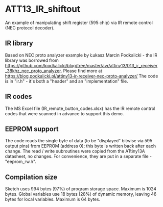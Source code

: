 # ATT13_IR_shiftout
An example of manipulating shift register (595 chip) via IR remote control (NEC protocol decoder).

## IR library
Based on NEC proto analyzer example by Łukasz Marcin Podkalicki - the IR library was borrowed from  https://github.com/lpodkalicki/blog/tree/master/avr/attiny13/013_ir_receiver_38khz_nec_proto_analyzer. 
Please find more at https://blog.podkalicki.pl/attiny13-ir-receiver-nec-proto-analyzer/
The code is in "ir.h" - it's both a "header" and an "implementation" file.

## IR codes
The MS Excel file (IR_remote_button_codes.xlsx) has the IR remote control codes that were scanned in advance to support this demo.

## EEPROM support
The code reads the single byte of data (to be "displayed" bitwise via 595 output pins) from EEPROM (address 0); this byte is written back after each change.
The read / write subroutines were copied from the ATtiny13A datasheet, no changes.
For convenience, they are put in a separate file - "eeprom_rw.h".

## Compilation size
Sketch uses 994 bytes (97%) of program storage space. Maximum is 1024 bytes. 
Global variables use 18 bytes (28%) of dynamic memory, leaving 46 bytes for local variables. Maximum is 64 bytes.
